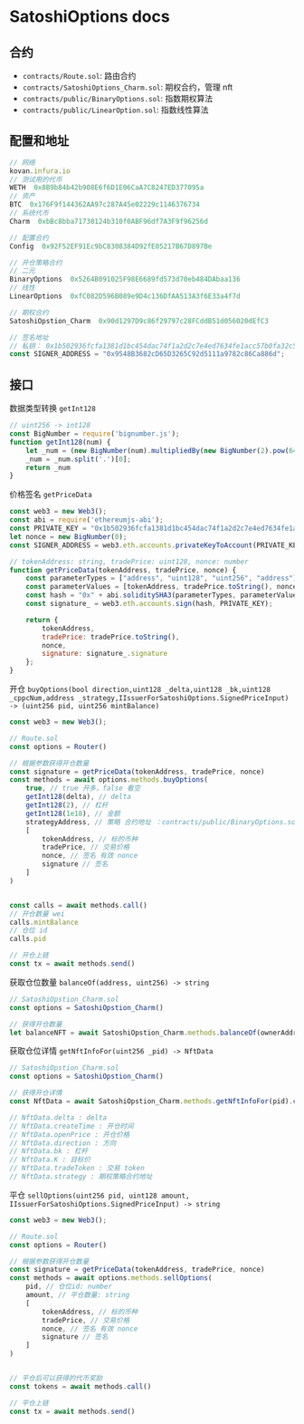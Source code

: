 # SatoshiOptions docs

## 合约

* `contracts/Route.sol`: 路由合约
* `contracts/SatoshiOptions_Charm.sol`: 期权合约，管理 nft
* `contracts/public/BinaryOptions.sol`: 指数期权算法
* `contracts/public/LinearOption.sol`: 指数线性算法

## 配置和地址

```js
// 网络
kovan.infura.io
// 测试用的代币
WETH  0x8B9b84b42b908E6f6D1E06CaA7C8247ED377095a
// 资产
BTC  0x176F9f144362AA97c287A45e02229c1146376734
// 系统代币
Charm  0xbBc8bba71730124b310f0ABF96df7A3F9f96256d

// 配置合约
Config  0x92F52EF91Ec9bC8308384D92fE05217B67D897Be

// 开仓策略合约
// 二元
BinaryOptions  0x5264B091025F98E6689fd573d70eb484DAbaa136
// 线性
LinearOptions  0xfC082D596B089e9D4c136DfAA513A3f6E33a4f7d

// 期权合约
SatoshiOpstion_Charm  0x90d1297D9c86f29797c28FCddB51d056020dEfC3

// 签名地址
// 私钥： 0x1b502936fcfa1381d1bc454dac74f1a2d2c7e4ed7634fe1acc57b0fa32c5f26e 【勿在生产环境中使用】
const SIGNER_ADDRESS = "0x9548B3682cD65D3265C92d5111a9782c86Ca886d";
```

## 接口

数据类型转换 `getInt128`

```js
// uint256 -> int128
const BigNumber = require('bignumber.js');
function getInt128(num) {
    let _num = (new BigNumber(num).multipliedBy(new BigNumber(2).pow(64))).toString(10);
    _num = _num.split('.')[0];
    return _num
}
```

价格签名 `getPriceData`

```js
const web3 = new Web3();
const abi = require('ethereumjs-abi');
const PRIVATE_KEY = "0x1b502936fcfa1381d1bc454dac74f1a2d2c7e4ed7634fe1acc57b0fa32c5f26e";  
let nonce = new BigNumber(0);
const SIGNER_ADDRESS = web3.eth.accounts.privateKeyToAccount(PRIVATE_KEY).address; //2109

// tokenAddress: string, tradePrice: uint128, nonce: number
function getPriceData(tokenAddress, tradePrice, nonce) {
    const parameterTypes = ["address", "uint128", "uint256", "address"];
    const parameterValues = [tokenAddress, tradePrice.toString(), nonce, SIGNER_ADDRESS];
    const hash = "0x" + abi.soliditySHA3(parameterTypes, parameterValues).toString("hex");
    const signature_ = web3.eth.accounts.sign(hash, PRIVATE_KEY);

    return {
        tokenAddress,
        tradePrice: tradePrice.toString(),
        nonce,
        signature: signature_.signature
    };
}
```

开仓 `buyOptions(bool direction,uint128 _delta,uint128 _bk,uint128 _cppcNum,address _strategy,IIssuerForSatoshiOptions.SignedPriceInput) -> (uint256 pid, uint256 mintBalance)`

```js
const web3 = new Web3();

// Route.sol
const options = Router()

// 根据参数获得开仓数量
const signature = getPriceData(tokenAddress, tradePrice, nonce)
const methods = await options.methods.buyOptions(
    true, // true 开多，false 看空
    getInt128(delta), // delta
    getInt128(2), // 杠杆
    getInt128(1e18), // 金额
    strategyAddress, // 策略 合约地址 ：contracts/public/BinaryOptions.sol | contracts/public/LinearOption.sol
    [
        tokenAddress, // 标的币种
        tradePrice, // 交易价格
        nonce, // 签名 有效 nonce
        signature // 签名
    ]
)


const calls = await methods.call()
// 开仓数量 wei
calls.mintBalance
// 仓位 id
calls.pid

// 开仓上链
const tx = await methods.send()
```

获取仓位数量 `balanceOf(address, uint256) -> string`
```js
// SatoshiOpstion_Charm.sol
const options = SatoshiOpstion_Charm()

// 获得开仓数量
let balanceNFT = await SatoshiOpstion_Charm.methods.balanceOf(ownerAddress, pid).call()
```

获取仓位详情 `getNftInfoFor(uint256 _pid) -> NftData`
```js
// SatoshiOpstion_Charm.sol
const options = SatoshiOpstion_Charm()

// 获得开仓详情
const NftData = await SatoshiOpstion_Charm.methods.getNftInfoFor(pid).call()

// NftData.delta : delta
// NftData.createTime : 开仓时间
// NftData.openPrice : 开仓价格
// NftData.direction : 方向
// NftData.bk : 杠杆
// NftData.K : 目标价
// NftData.tradeToken : 交易 token
// NftData.strategy : 期权策略合约地址
```



平仓 `sellOptions(uint256 pid, uint128 amount, IIssuerForSatoshiOptions.SignedPriceInput) -> string`

```js
const web3 = new Web3();

// Route.sol
const options = Router()

// 根据参数获得开仓数量
const signature = getPriceData(tokenAddress, tradePrice, nonce)
const methods = await options.methods.sellOptions(
    pid, // 仓位id: number
    amount, // 平仓数量: string
    [
        tokenAddress, // 标的币种
        tradePrice, // 交易价格
        nonce, // 签名 有效 nonce
        signature // 签名
    ]
)


// 平仓后可以获得的代币奖励
const tokens = await methods.call()

// 平仓上链
const tx = await methods.send()
```
